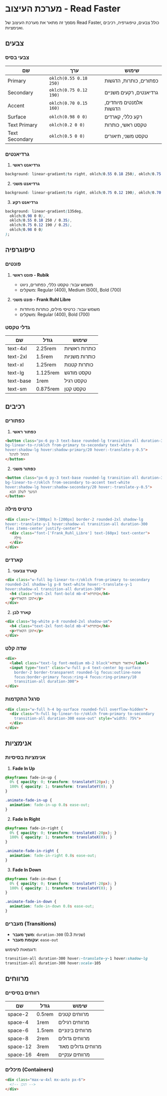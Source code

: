 # מערכת העיצוב - Read Faster

מסמך זה מתאר את מערכת העיצוב של Read Faster, כולל צבעים, טיפוגרפיה, רכיבים ואנימציות.

## צבעים

### צבעי בסיס

| שם | ערך | שימוש |
|---|---|---|
| Primary | `oklch(0.55 0.18 250)` | כפתורים, כותרות, הדגשות |
| Secondary | `oklch(0.75 0.12 190)` | גרדיאנטים, רקעים משניים |
| Accent | `oklch(0.70 0.15 160)` | אלמנטים מיוחדים, הדגשות |
| Surface | `oklch(0.98 0 0)` | רקע כללי, קארדים |
| Text Primary | `oklch(0.2 0 0)` | טקסט ראשי, כותרות |
| Text Secondary | `oklch(0.5 0 0)` | טקסט משני, תיאורים |

### גרדיאנטים

1. **גרדיאנט ראשי**
```css
background: linear-gradient(to right, oklch(0.55 0.18 250), oklch(0.75 0.12 190));
```

2. **גרדיאנט משני**
```css
background: linear-gradient(to right, oklch(0.75 0.12 190), oklch(0.70 0.15 160));
```

3. **גרדיאנט רקע**
```css
background: linear-gradient(135deg, 
  oklch(0.98 0 0), 
  oklch(0.55 0.18 250 / 0.35), 
  oklch(0.75 0.12 190 / 0.25), 
  oklch(0.98 0 0)
);
```

## טיפוגרפיה

### פונטים

1. **פונט ראשי - Rubik**
   - משמש עבור: טקסט כללי, כפתורים, ניווט
   - משקלים: Regular (400), Medium (500), Bold (700)

2. **פונט משני - Frank Ruhl Libre**
   - משמש עבור: כרטיסי מילים, כותרות מיוחדות
   - משקלים: Regular (400), Bold (700)

### גדלי טקסט

| שם | גודל | שימוש |
|---|---|---|
| text-4xl | 2.25rem | כותרות ראשיות |
| text-2xl | 1.5rem | כותרות משניות |
| text-xl | 1.25rem | כותרות קטנות |
| text-lg | 1.125rem | טקסט מודגש |
| text-base | 1rem | טקסט רגיל |
| text-sm | 0.875rem | טקסט קטן |

## רכיבים

### כפתורים

1. **כפתור ראשי**
```html
<button class="px-6 py-3 text-base rounded-lg transition-all duration-300 
bg-linear-to-r/oklch from-primary to-secondary text-white 
hover:shadow-lg hover:shadow-primary/20 hover:-translate-y-0.5">
  התחל לתרגל
</button>
```

2. **כפתור משני**
```html
<button class="px-6 py-3 text-base rounded-lg transition-all duration-300 
bg-linear-to-r/oklch from-secondary to-accent text-white 
hover:shadow-lg hover:shadow-secondary/20 hover:-translate-y-0.5">
  המשך לשלב הבא
</button>
```

### כרטיס מילה
```html
<div class="w-[300px] h-[200px] border-2 rounded-2xl shadow-lg 
hover:-translate-y-1 hover:shadow-xl transition-all duration-300 
flex items-center justify-center">
  <div class="font-['Frank_Ruhl_Libre'] text-[60px] text-center">
    מִילָה
  </div>
</div>
```

### קארדים

1. **קארד צבעוני**
```html
<div class="w-full bg-linear-to-r/oklch from-primary to-secondary 
rounded-2xl shadow-lg p-8 text-white hover:-translate-y-1 
hover:shadow-xl transition-all duration-300">
  <h4 class="text-2xl font-bold mb-4">כותרת</h4>
  <p>תוכן הקארד</p>
</div>
```

2. **קארד לבן**
```html
<div class="bg-white p-8 rounded-2xl shadow-sm">
  <h4 class="text-2xl font-bold mb-4">כותרת</h4>
  <p>תוכן הקארד</p>
</div>
```

### שדה קלט
```html
<div>
  <label class="text-lg font-medium mb-2 block">תיאור השדה</label>
  <input type="text" class="w-full p-4 text-center bg-surface 
    border-2 border-transparent rounded-lg focus:outline-none 
    focus:border-primary focus:ring-4 focus:ring-primary/10 
    transition-all duration-300">
</div>
```

### סרגל התקדמות
```html
<div class="w-full h-4 bg-surface rounded-full overflow-hidden">
  <div class="h-full bg-linear-to-r/oklch from-primary to-secondary 
    transition-all duration-300 ease-out" style="width: 75%">
  </div>
</div>
```

## אנימציות

### אנימציות בסיסיות

1. **Fade In Up**
```css
@keyframes fade-in-up {
  0% { opacity: 0; transform: translateY(20px); }
  100% { opacity: 1; transform: translateY(0); }
}

.animate-fade-in-up {
  animation: fade-in-up 0.8s ease-out;
}
```

2. **Fade In Right**
```css
@keyframes fade-in-right {
  0% { opacity: 0; transform: translateX(-20px); }
  100% { opacity: 1; transform: translateX(0); }
}

.animate-fade-in-right {
  animation: fade-in-right 0.8s ease-out;
}
```

3. **Fade In Down**
```css
@keyframes fade-in-down {
  0% { opacity: 0; transform: translateY(-20px); }
  100% { opacity: 1; transform: translateY(0); }
}

.animate-fade-in-down {
  animation: fade-in-down 0.8s ease-out;
}
```

### מעברים (Transitions)

- **משך מעבר**: `duration-300` (0.3 שניות)
- **עקומת מעבר**: `ease-out`

דוגמאות לשימוש:
```css
transition-all duration-300 hover:-translate-y-1 hover:shadow-lg
transition-all duration-300 hover:scale-105
```

## מרווחים

### רווחים בסיסיים
| שם | גודל | שימוש |
|---|---|---|
| space-2 | 0.5rem | מרווחים קטנים |
| space-4 | 1rem | מרווחים רגילים |
| space-6 | 1.5rem | מרווחים בינוניים |
| space-8 | 2rem | מרווחים גדולים |
| space-12 | 3rem | מרווחים גדולים מאוד |
| space-16 | 4rem | מרווחים ענקיים |

### מיכלים (Containers)
```html
<div class="max-w-4xl mx-auto px-6">
  <!-- תוכן -->
</div>
